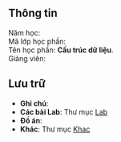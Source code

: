 ## Thông tin
Năm học:  
Mã lớp học phần:  
Tên học phần: **Cấu trúc dữ liệu**.  
Giảng viên:  

## Lưu trữ
- **Ghi chú**:  
- **Các bài Lab**: Thư mục [Lab](/Lab)  
- **Đồ án**:  
- **Khác**: Thư mục [Khac](/Khac/)

